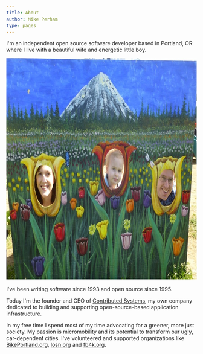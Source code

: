 ```yaml
---
title: About
author: Mike Perham
type: pages
---
```

I'm an independent open source software developer based in Portland, OR where I live with a beautiful wife and energetic little boy.

<img src="/wp-content/uploads/2007/09/family.jpg" alt="family" width="827" height="586" class="aligncenter size-full wp-image-1332" />

I've been writing software since 1993 and open source since 1995.

Today I'm the founder and CEO of [Contributed Systems][1], my own company dedicated to building and supporting open-source-based application infrastructure.

In my free time I spend most of my time advocating for a greener, more just society.
My passion is micromobility and its potential to transform our ugly, car-dependent cities.
I've volunteered and supported organizations like [BikePortland.org][0], [losn.org][2] and [fb4k.org][3].

[0]: https://bikeportland.org
[1]: https://www.contribsys.com
[2]: https://losn.org
[3]: https://fb4k.org
